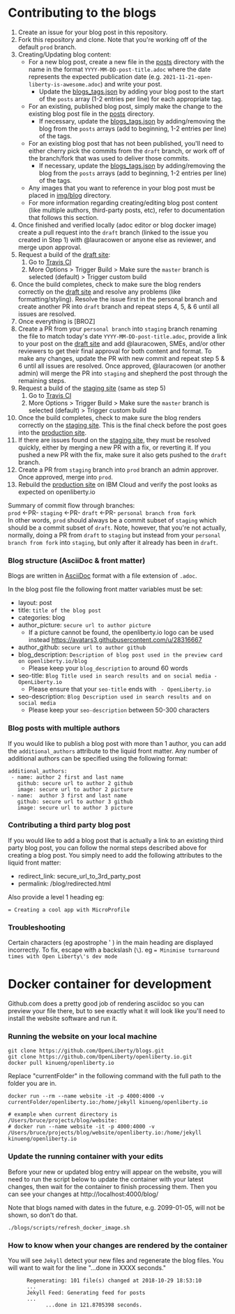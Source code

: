 # Contributing to the blogs

1. Create an issue for your blog post in this repository.
2. Fork this repository and clone.  Note that you're working off of the default `prod` branch.
3. Creating/Updating blog content:
   * For a new blog post, create a new file in the [posts](./posts) directory with the name in the format `YYYY-MM-DD-post-title.adoc` where the date represents the expected publication date (e.g. `2021-11-21-open-liberty-is-awesome.adoc`) and write your post.
     * Update the [blogs_tags.json](./blog_tags.json) by adding your blog post to the start of the `posts` array (1-2 entries per line) for each appropriate tag.
   * For an existing, published blog post, simply make the change to the existing blog post file in the [posts](./posts) directory.
     * If necessary, update the [blogs_tags.json](./blog_tags.json) by adding/removing the blog from the `posts` arrays (add to beginning, 1-2 entries per line) of the tags.
   * For an existing blog post that has not been published, you'll need to either cherry pick the commits from the `draft` branch, or work off of the branch/fork that was used to deliver those commits.
     * If necessary, update the [blogs_tags.json](./blog_tags.json) by adding/removing the blog from the `posts` arrays (add to beginning, 1-2 entries per line) of the tags.
   * Any images that you want to reference in your blog post must be placed in [img/blog](./img/blog/) directory.
   * For more information regarding creating/editing blog post content (like multiple authors, third-party posts, etc), refer to documentation that follows this section.
4. Once finished and verified locally (adoc editor or blog docker image) create a pull request into the `draft` branch (linked to the issue you created in Step 1) with @lauracowen or anyone else as reviewer, and merge upon approval.
5. Request a build of the [draft site](https://draft-openlibertyio.mybluemix.net/blog/):
    1. Go to [Travis CI](https://travis-ci.com/github/OpenLiberty/openliberty.io)
    2. More Options > Trigger Build > Make sure the `master` branch is selected (default) > Trigger custom build
6. Once the build completes, check to make sure the blog renders correctly on the [draft site](https://draft-openlibertyio.mybluemix.net/blog/) and resolve any problems (like formatting/styling).  Resolve the issue first in the personal branch and create another PR into `draft` branch and repeat steps 4, 5, & 6 until all issues are resolved.
6. Once everything is [BROZ]
7. Create a PR from your `personal branch` into `staging` branch renaming the file to match today's date  `YYYY-MM-DD-post-title.adoc`, provide a link to your post on the [draft site](https://draft-openlibertyio.mybluemix.net/blog/) and add @lauracowen, SMEs, and/or other reviewers to get their final approval for both content and format.  To make any changes, update the PR with new commit and repeat step 5 & 6 until all issues are resolved.  Once approved, @lauracowen (or another admin) will merge the PR into `staging` and shepherd the post through the remaining steps.
8. Request a build of the [staging site](https://staging-openlibertyio.mybluemix.net/blog/) (same as step 5)
    1. Go to [Travis CI](https://travis-ci.com/github/OpenLiberty/openliberty.io)
    2. More Options > Trigger Build > Make sure the `master` branch is selected (default) > Trigger custom build
9. Once the build completes, check to make sure the blog renders correctly on the [staging site](https://staging-openlibertyio.mybluemix.net/blog/).  This is the final check before the post goes into the [production site](https://openliberty.io/blog/).
10. If there are issues found on the [staging site](https://staging-openlibertyio.mybluemix.net/blog/), they must be resolved quickly, either by merging a new PR with a fix, or reverting it.  If you pushed a new PR with the fix, make sure it also gets pushed to the `draft` branch.
11. Create a PR from `staging` branch into `prod` branch an admin approver.  Once approved, merge into `prod`.
12. Rebuild the [production site](https://openliberty.io/blog/) on IBM Cloud and verify the post looks as expected on openliberty.io

Summary of commit flow through branches:  
`prod` <-PR- `staging` <-PR- `draft` <-PR- `personal branch from fork`  
In other words, `prod` should always be a commit subset of `staging` which should be a commit subset of `draft`.  Note, however, that you're not actually, normally, doing a PR from `draft` to `staging` but instead from your `personal branch from fork` into `staging`, but only after it already has been in `draft`.
  
  
### Blog structure (AsciiDoc & front matter)
Blogs are written in [AsciiDoc](https://asciidoctor.org/docs/asciidoc-writers-guide/) format with a file extension of `.adoc`.

In the blog post file the following front matter variables must be set:
- layout: post
- title: `title of the blog post`
- categories: blog
- author_picture: `secure url to author picture`
     - If a picture cannot be found, the openliberty.io logo can be used instead https://avatars3.githubusercontent.com/u/28316667
- author_github: `secure url to author github`
- blog_description: `Description of blog post used in the preview card on openliberty.io/blog`
     - Please keep your `blog_description` to around 60 words
- seo-title: `Blog Title used in search results and on social media - OpenLiberty.io`
     - Please ensure that your `seo-title` ends with ` - OpenLiberty.io`
- seo-description: `Blog Description used in search results and on social media`
     - Please keep your `seo-description` between 50-300 characters


### Blog posts with multiple authors

If you would like to publish a blog post with more than 1 author, you can add the ```additional_authors``` attribute to the liquid front matter. Any number of additional authors can be specified using the following format:
```
additional_authors: 
 - name: author 2 first and last name
   github: secure url to author 2 github
   image: secure url to author 2 picture
 - name:  author 3 first and last name
   github: secure url to author 3 github
   image: secure url to author 3 picture
```

### Contributing a third party blog post

If you would like to add a blog post that is actually a link to an existing third party blog post, you can follow the normal steps described above for creating a blog post. You simply need to add the following attributes to the liquid front matter: 
- redirect_link: secure_url_to_3rd_party_post
- permalink: /blog/redirected.html

Also provide a level 1 heading eg:

`= Creating a cool app with MicroProfile`

### Troubleshooting

Certain characters (eg apostrophe ' ) in the main heading are displayed incorrectly. To fix, escape with a backslash (`\`).
eg `= Minimise turnaround times with Open Liberty\'s dev mode`

# Docker container for development

Github.com does a pretty good job of rendering asciidoc so you can preview your file there, but to see exactly what it will
look like you'll need to install the website software and run it. 

### Running the website on your local machine
```
git clone https://github.com/OpenLiberty/blogs.git
git clone https://github.com/OpenLiberty/openliberty.io.git
docker pull kinueng/openliberty.io
```
Replace "currentFolder" in the following command with the full path to the folder you are in. 
```
docker run --rm --name website -it -p 4000:4000 -v currentFolder/openliberty.io:/home/jekyll kinueng/openliberty.io

# example when current directory is /Users/bruce/projects/blog/website:
# docker run --name website -it -p 4000:4000 -v /Users/bruce/projects/blog/website/openliberty.io:/home/jekyll kinueng/openliberty.io
```

### Update the running container with your edits
Before your new or updated blog entry will appear on the website, you will need to run the script below to update the container with your latest changes, then wait for the container to finish processing them.  Then you can see your changes at http://localhost:4000/blog/

Note that blogs named with dates in the future, e.g. 2099-01-05, will not be shown, so don't do that. 

```
./blogs/scripts/refresh_docker_image.sh
```

### How to know when your changes are rendered by the container
You will see `Jekyll` detect your new files and regenerate the blog files.  You will want to wait for the line "...done in XXXX seconds."

```
      Regenerating: 101 file(s) changed at 2018-10-29 18:53:10
      ...
      Jekyll Feed: Generating feed for posts
      ...
            ...done in 121.8705398 seconds.
```




